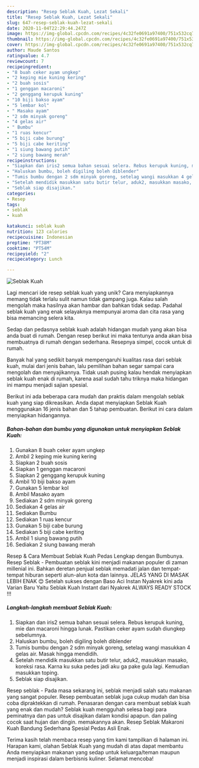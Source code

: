 ```yaml
---
description: "Resep Seblak Kuah, Lezat Sekali"
title: "Resep Seblak Kuah, Lezat Sekali"
slug: 647-resep-seblak-kuah-lezat-sekali
date: 2020-11-04T22:29:44.247Z
image: https://img-global.cpcdn.com/recipes/4c32fe0691a97400/751x532cq70/seblak-kuah-foto-resep-utama.jpg
thumbnail: https://img-global.cpcdn.com/recipes/4c32fe0691a97400/751x532cq70/seblak-kuah-foto-resep-utama.jpg
cover: https://img-global.cpcdn.com/recipes/4c32fe0691a97400/751x532cq70/seblak-kuah-foto-resep-utama.jpg
author: Maude Santos
ratingvalue: 4.7
reviewcount: 7
recipeingredient:
- "8 buah ceker ayam ungkep"
- "2 keping mie kuning kering"
- "2 buah sosis"
- "1 genggan macaroni"
- "2 genggang kerupuk kuning"
- "10 biji bakso ayam"
- "5 lembar kol"
- " Masako ayam"
- "2 sdm minyak goreng"
- "4 gelas air"
- " Bumbu"
- "1 ruas kencur"
- "5 biji cabe burung"
- "5 biji cabe keriting"
- "1 siung bawang putih"
- "2 siung bawang merah"
recipeinstructions:
- "Siapkan dan iris2 semua bahan sesuai selera. Rebus kerupuk kuning, mie dan macaroni hingga lunak. Pastikan ceker ayam sudah diungkep sebelumnya."
- "Haluskan bumbu, boleh digiling boleh diblender"
- "Tumis bumbu dengan 2 sdm minyak goreng, setelag wangi masukkan 4 gelas air. Masak hingga mendidih."
- "Setelah mendidik masukkan satu butir telur, aduk2, masukkan masako, koreksi rasa. Karna ku suka pedes jadi aku ga pake gula lagi. Kemudian masukkan toping."
- "Seblak siap disajikan."
categories:
- Resep
tags:
- seblak
- kuah

katakunci: seblak kuah 
nutrition: 123 calories
recipecuisine: Indonesian
preptime: "PT38M"
cooktime: "PT54M"
recipeyield: "2"
recipecategory: Lunch

---
```



![Seblak Kuah](https://img-global.cpcdn.com/recipes/4c32fe0691a97400/751x532cq70/seblak-kuah-foto-resep-utama.jpg)

Lagi mencari ide resep seblak kuah yang unik? Cara menyiapkannya memang tidak terlalu sulit namun tidak gampang juga. Kalau salah mengolah maka hasilnya akan hambar dan bahkan tidak sedap. Padahal seblak kuah yang enak selayaknya mempunyai aroma dan cita rasa yang bisa memancing selera kita.

Sedap dan pedasnya seblak kuah adalah hidangan mudah yang akan bisa anda buat di rumah. Dengan resep berikut ini maka tentunya anda akan bisa membuatnya di rumah dengan sederhana. Resepnya simpel, cocok untuk di rumah.

Banyak hal yang sedikit banyak mempengaruhi kualitas rasa dari seblak kuah, mulai dari jenis bahan, lalu pemilihan bahan segar sampai cara mengolah dan menyajikannya. Tidak usah pusing kalau hendak menyiapkan seblak kuah enak di rumah, karena asal sudah tahu triknya maka hidangan ini mampu menjadi sajian spesial.


Berikut ini ada beberapa cara mudah dan praktis dalam mengolah seblak kuah yang siap dikreasikan. Anda dapat menyiapkan Seblak Kuah menggunakan 16 jenis bahan dan 5 tahap pembuatan. Berikut ini cara dalam menyiapkan hidangannya.

<!--inarticleads1-->

##### Bahan-bahan dan bumbu yang digunakan untuk menyiapkan Seblak Kuah:

1. Gunakan 8 buah ceker ayam ungkep
1. Ambil 2 keping mie kuning kering
1. Siapkan 2 buah sosis
1. Siapkan 1 genggan macaroni
1. Siapkan 2 genggang kerupuk kuning
1. Ambil 10 biji bakso ayam
1. Gunakan 5 lembar kol
1. Ambil  Masako ayam
1. Sediakan 2 sdm minyak goreng
1. Sediakan 4 gelas air
1. Sediakan  Bumbu
1. Sediakan 1 ruas kencur
1. Gunakan 5 biji cabe burung
1. Sediakan 5 biji cabe keriting
1. Ambil 1 siung bawang putih
1. Sediakan 2 siung bawang merah


Resep &amp; Cara Membuat Seblak Kuah Pedas Lengkap dengan Bumbunya. Resep Seblak - Pembuatan seblak kini menjadi makanan populer di zaman millenial ini. Bahkan deretan penjual seblak memadati jalan dan tempat-tempat hiburan seperti alun-alun kota dan lainnya. JELAS YANG DI MASAK LEBIH ENAK 😊 Setelah sukses dengan Baso Aci Instan Nyakrek kini ada Varian Baru Yaitu Seblak Kuah Instant dari Nyakrek ALWAYS READY STOCK !!! 

<!--inarticleads2-->

##### Langkah-langkah membuat Seblak Kuah:

1. Siapkan dan iris2 semua bahan sesuai selera. Rebus kerupuk kuning, mie dan macaroni hingga lunak. Pastikan ceker ayam sudah diungkep sebelumnya.
1. Haluskan bumbu, boleh digiling boleh diblender
1. Tumis bumbu dengan 2 sdm minyak goreng, setelag wangi masukkan 4 gelas air. Masak hingga mendidih.
1. Setelah mendidik masukkan satu butir telur, aduk2, masukkan masako, koreksi rasa. Karna ku suka pedes jadi aku ga pake gula lagi. Kemudian masukkan toping.
1. Seblak siap disajikan.


Resep seblak - Pada masa sekarang ini, seblak menjadi salah satu makanan yang sangat populer. Resep pembuatan seblak juga cukup mudah dan bisa coba dipraktekkan di rumah. Penasaran dengan cara membuat seblak kuah yang enak dan mudah? Seblak kuah mengguhah selesa bagi para peminatnya dan pas untuk disajikan dalam kondisi apapun. dan paling cocok saat hujan dan dingin. memakannya akan. Resep Seblak Makaroni Kuah Bandung Sederhana Spesial Pedas Asli Enak. 

Terima kasih telah membaca resep yang tim kami tampilkan di halaman ini. Harapan kami, olahan Seblak Kuah yang mudah di atas dapat membantu Anda menyiapkan makanan yang sedap untuk keluarga/teman maupun menjadi inspirasi dalam berbisnis kuliner. Selamat mencoba!
